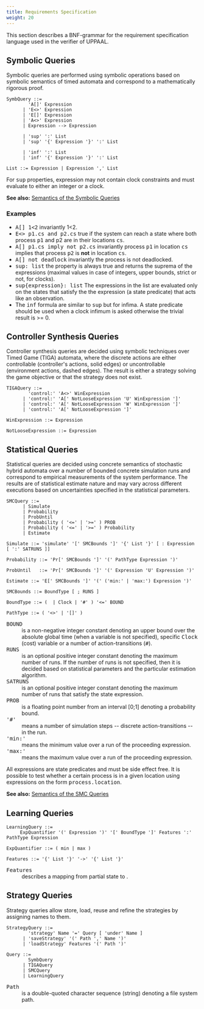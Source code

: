 ```yaml
---
title: Requirements Specification
weight: 20
---
```


This section describes a BNF-grammar for the requirement specification language used in the verifier of UPPAAL.

## Symbolic Queries

Symbolic queries are performed using symbolic operations based on symbolic semantics of timed automata and correspond to a mathematically rigorous proof.


``` EBNF
SymbQuery ::=
        'A[]' Expression
      | 'E<>' Expression
      | 'E[]' Expression
      | 'A<>' Expression
      | Expression --> Expression

      | 'sup' ':' List
      | 'sup' '{' Expression '}' ':' List

      | 'inf' ':' List
      | 'inf' '{' Expression '}' ':' List

List ::= Expression | Expression ',' List

```

For <tt>sup</tt> properties, expression may not contain clock constraints and must evaluate to either an integer or a clock.

**See also:** [Semantics of the Symbolic Queries](symb_queries/)

### Examples

*   <tt>A[] 1<2</tt>
    invariantly 1<2.
*   <tt>E<> p1.cs and p2.cs</tt>
    true if the system can reach a state where both process <tt>p1</tt> and p2 are in their locations <tt>cs</tt>.
*   <tt>A[] p1.cs imply not p2.cs</tt>
    invariantly process <tt>p1</tt> in location <tt>cs</tt> implies that process <tt>p2</tt> is **not** in location <tt>cs</tt>.
*   <tt>A[] not deadlock</tt>
    invariantly the process is not deadlocked.
*   <tt>sup: list</tt>
    the property is always true and returns the suprema of the expressions (maximal values in case of integers, upper bounds, strict or not, for clocks).
*   <tt>sup{expression}: list</tt>
    The expressions in the list are evaluated only on the states that satisfy the the expression (a state predicate) that acts like an observation.
*   The <tt>inf</tt> formula are similar to <tt>sup</tt> but for infima. A state predicate should be used when a clock infimum is asked otherwise the trivial result is >= 0.

## Controller Synthesis Queries

Controller synthesis queries are decided using symbolic techniques over Timed Game (TIGA) automata, where the discrete actions are either controllable (controller's actions, solid edges) or uncontrollable (environment actions, dashed edges). The result is either a strategy solving the game objective or that the strategy does not exist.

```
TIGAQuery ::=
        'control:' 'A<>' WinExpression
      | 'control:' 'A[' NotLooseExpression 'U' WinExpression ']'
	  | 'control:' 'A[' NotLooseExpression 'W' WinExpression ']'
      | 'control:' 'A[' NotLooseExpression ']'

WinExpression ::= Expression

NotLooseExpression ::= Expression
```


## Statistical Queries

Statistical queries are decided using concrete semantics of stochastic hybrid automata over a number of bounded concrete simulation runs and correspond to empirical measurements of the system performance. The results are of statistical estimate nature and may vary across different executions based on uncertainties specified in the statistical parameters.

```bnf
SMCQuery ::=
	  | Simulate
      | Probability
      | ProbUntil
      | Probability ( '<=' | '>=' ) PROB
      | Probability ( '<=' | '>=' ) Probability
      | Estimate

Simulate ::= 'simulate' '[' SMCBounds ']' '{' List '}' [ : Expression [ ':' SATRUNS ]]

Probability ::= 'Pr[' SMCBounds ']' '(' PathType Expression ')'

ProbUntil   ::= 'Pr[' SMCBounds ']' '(' Expression 'U' Expression ')'

Estimate ::= 'E[' SMCBounds ']' '(' ('min:' | 'max:') Expression ')'

SMCBounds ::= BoundType [ ; RUNS ]

BoundType ::= (  | Clock | '#' ) '<=' BOUND

PathType ::= ( '<>' | '[]' )
```

<dl>
<dt><tt>BOUND</tt></dt>
<dd>is a non-negative integer constant denoting an upper bound over the absolute global time (when a variable is not specified), specific <tt>Clock</tt> (cost) variable or a number of action-transitions (<tt>#</tt>).</dd>

<dt><tt>RUNS</tt></dt>
<dd>is an optional positive integer constant denoting the maximum number of runs. If the number of runs is not specified, then it is decided based on statistical parameters and the particular estimation algorithm.</dd>

<dt><tt>SATRUNS</tt></dt>
<dd>is an optional positive integer constant denoting the maximum number of runs that satisfy the state expression.</dd>

<dt><tt>PROB</tt></dt>
<dd>is a floating point number from an interval [0;1] denoting a probability bound.</dd>

<dt><tt>'#'</tt></dt>
<dd>means a number of simulation steps -- discrete action-transitions -- in the run.</dd>

<dt><tt>'min:'</tt></dt>
<dd>means the minimum value over a run of the proceeding expression.</dd>

<dt><tt>'max:'</tt></dt>
<dd>means the maximum value over a run of the proceeding expression.</dd>
</dl>

All expressions are state predicates and must be side effect free. It is possible to test whether a certain process is in a given location using expressions on the form <tt>process.location</tt>.

**See also:** [Semantics of the SMC Queries](smc_queries/)


## Learning Queries

```bnf
LearningQuery ::=
     ExpQuantifier '(' Expression ')' '[' BoundType ']' Features ':' PathType Expression

ExpQuantifier ::= ( min | max )

Features ::= '{' List '}' '->' '{' List '}'
```

<dl>
<dt><tt>Features</tt></dt>
<dd>describes a mapping from partial state to .</dd>
</dl>


## Strategy Queries

Strategy queries allow store, load, reuse and refine the strategies by assigning names to them.

```bnf
StrategyQuery ::=
	    'strategy' Name '=' Query [ 'under' Name ]
	  | 'saveStrategy' '(' Path ',' Name ')'
	  | 'loadStrategy' Features '(' Path ')'

Query ::=
        SymbQuery
	  | TIGAQuery
	  | SMCQuery
	  | LearningQuery

```

<dl>
<dt><tt>Path</tt></dt>
<dd>is a double-quoted character sequence (string) denoting a file system path.</dd>
</dl>
